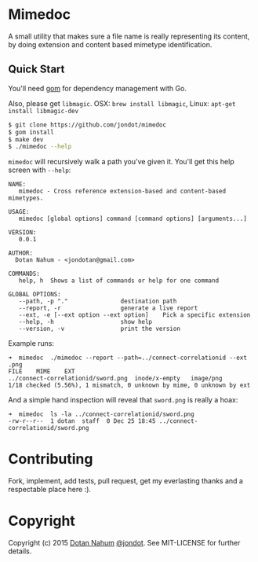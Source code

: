 # Mimedoc

A small utility that makes sure a file name is really representing its
content, by doing extension and content based mimetype identification.

## Quick Start

You'll need [gom](https://github.com/mattn/gom) for dependency
management with Go.

Also, please get `libmagic`. OSX: `brew install libmagic`, Linux: `apt-get install libmagic-dev`

```bash
$ git clone https://github.com/jondot/mimedoc
$ gom install
$ make dev
$ ./mimedoc --help
```

`mimedoc` will recursively walk a path you've given it. You'll get this help screen with `--help`:

```
NAME:
   mimedoc - Cross reference extension-based and content-based mimetypes.

USAGE:
   mimedoc [global options] command [command options] [arguments...]

VERSION:
   0.0.1

AUTHOR:
  Dotan Nahum - <jondotan@gmail.com>

COMMANDS:
   help, h	Shows a list of commands or help for one command

GLOBAL OPTIONS:
   --path, -p "."				destination path
   --report, -r					generate a live report
   --ext, -e [--ext option --ext option]	Pick a specific extension
   --help, -h					show help
   --version, -v				print the version

```

Example runs:

```
➜  mimedoc  ./mimedoc --report --path=../connect-correlationid --ext .png
FILE	MIME	EXT
../connect-correlationid/sword.png	inode/x-empty	image/png
1/18 checked (5.56%), 1 mismatch, 0 unknown by mime, 0 unknown by ext
```

And a simple hand inspection will reveal that `sword.png` is really a hoax:

```
➜  mimedoc  ls -la ../connect-correlationid/sword.png
-rw-r--r--  1 dotan  staff  0 Dec 25 18:45 ../connect-correlationid/sword.png
```

# Contributing

Fork, implement, add tests, pull request, get my everlasting thanks and a respectable place here :).


# Copyright

Copyright (c) 2015 [Dotan Nahum](http://gplus.to/dotan) [@jondot](http://twitter.com/jondot). See MIT-LICENSE for further details.




